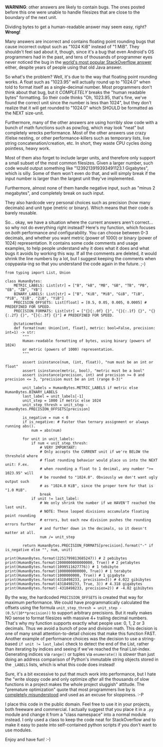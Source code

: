 **WARNING**: other answers are likely to contain bugs. The ones posted before this one were unable to handle filesizes that are close to the boundary of the next unit.

Dividing bytes to get a human-readable answer may seem easy, right? **Wrong!**

Many answers are incorrect and contains floating point rounding bugs that cause incorrect output such as "1024 KiB" instead of "1 MiB". They shouldn't feel sad about it, though, since it's a bug that even Android's OS programmers had in the past, and tens of thousands of programmer eyes never noticed the bug in the [world's most popular StackOverflow answer](https://programming.guide/worlds-most-copied-so-snippet.html) either, despite years of people using that old Java answer.

So what's the problem? Well, it's due to the way that floating point rounding works. A float such as "1023.95" will actually round up to "1024.0" when told to format itself as a single-decimal number. Most programmers don't think about that bug, but it *COMPLETELY* breaks the "human readable bytes" formatting. So their code thinks "Oh, 1023.95, that's fine, we've found the correct unit since the number is less than 1024", but they don't realize that it will get rounded to "1024.0" which SHOULD be formatted as the NEXT size-unit.

Furthermore, many of the other answers are using horribly slow code with a bunch of math functions such as pow/log, which may look "neat" but completely wrecks performance. Most of the other answers use crazy if/else nesting, or other performance-killers such as temporary lists, live string concatenation/creation, etc. In short, they waste CPU cycles doing pointless, heavy work.

Most of them also forget to include larger units, and therefore only support a small subset of the most common filesizes. Given a larger number, such code would output something like "1239213919393491123.1 Gigabytes", which is silly. Some of them won't even do that, and will simply break if the input number is larger than the largest unit they've implemented.

Furthermore, almost none of them handle negative input, such as "minus 2 megabytes", and completely break on such input.

They also hardcode very personal choices such as precision (how many decimals) and unit type (metric or binary). Which means that their code is barely reusable.

So... okay, we have a situation where the current answers aren't correct... so why not do everything right instead? Here's my function, which focuses on *both* performance *and* configurability. You can choose between 0-3 decimals, and whether you want metric (power of 1000) or binary (power of 1024) representation. It contains some code comments and usage examples, to help people understand why it does what it does and what bugs it avoids by working this way. If all the comments are deleted, it would shrink the line numbers by a lot, but I suggest keeping the comments when copypasta-ing so that you understand the code again in the future. ;-)

<!-- lang: python -->

    from typing import List, Union
    
    class HumanBytes:
        METRIC_LABELS: List[str] = ["B", "kB", "MB", "GB", "TB", "PB", "EB", "ZB", "YB"]
        BINARY_LABELS: List[str] = ["B", "KiB", "MiB", "GiB", "TiB", "PiB", "EiB", "ZiB", "YiB"]
        PRECISION_OFFSETS: List[float] = [0.5, 0.05, 0.005, 0.0005] # PREDEFINED FOR SPEED.
        PRECISION_FORMATS: List[str] = ["{}{:.0f} {}", "{}{:.1f} {}", "{}{:.2f} {}", "{}{:.3f} {}"] # PREDEFINED FOR SPEED.
    
        @staticmethod
        def format(num: Union[int, float], metric: bool=False, precision: int=1) -> str:
            """
            Human-readable formatting of bytes, using binary (powers of 1024)
            or metric (powers of 1000) representation.
            """
    
            assert isinstance(num, (int, float)), "num must be an int or float"
            assert isinstance(metric, bool), "metric must be a bool"
            assert isinstance(precision, int) and precision >= 0 and precision <= 3, "precision must be an int (range 0-3)"
    
            unit_labels = HumanBytes.METRIC_LABELS if metric else HumanBytes.BINARY_LABELS
            last_label = unit_labels[-1]
            unit_step = 1000 if metric else 1024
            unit_step_thresh = unit_step - HumanBytes.PRECISION_OFFSETS[precision]
    
            is_negative = num < 0
            if is_negative: # Faster than ternary assignment or always running abs().
                num = abs(num)
    
            for unit in unit_labels:
                if num < unit_step_thresh:
                    # VERY IMPORTANT:
                    # Only accepts the CURRENT unit if we're BELOW the threshold where
                    # float rounding behavior would place us into the NEXT unit: F.ex.
                    # when rounding a float to 1 decimal, any number ">= 1023.95" will
                    # be rounded to "1024.0". Obviously we don't want ugly output such
                    # as "1024.0 KiB", since the proper term for that is "1.0 MiB".
                    break
                if unit != last_label:
                    # We only shrink the number if we HAVEN'T reached the last unit.
                    # NOTE: These looped divisions accumulate floating point rounding
                    # errors, but each new division pushes the rounding errors further
                    # and further down in the decimals, so it doesn't matter at all.
                    num /= unit_step
    
            return HumanBytes.PRECISION_FORMATS[precision].format("-" if is_negative else "", num, unit)
    
    print(HumanBytes.format(2251799813685247)) # 2 pebibytes
    print(HumanBytes.format(2000000000000000, True)) # 2 petabytes
    print(HumanBytes.format(1099511627776)) # 1 tebibyte
    print(HumanBytes.format(1000000000000, True)) # 1 terabyte
    print(HumanBytes.format(1000000000, True)) # 1 gigabyte
    print(HumanBytes.format(4318498233, precision=3)) # 4.022 gibibytes
    print(HumanBytes.format(4318498233, True, 3)) # 4.318 gigabytes
    print(HumanBytes.format(-4318498233, precision=2)) # -4.02 gibibytes

By the way, the hardcoded `PRECISION_OFFSETS` is created that way for maximum performance. We could have programmatically calculated the offsets using the formula `unit_step_thresh = unit_step - (0.5/(10**precision))` to support arbitrary precisions. But it really makes NO sense to format filesizes with massive 4+ trailing decimal numbers. That's why my function supports exactly what people use: 0, 1, 2 or 3 decimals. Thus we avoid a bunch of pow and division math. This decision is one of many small attention-to-detail choices that make this function FAST. Another example of performance choices was the decision to use a string-based `if unit != last_label` check to detect the end of the List, rather than iterating by indices and seeing if we've reached the final List-index. Generating indices via `range()` or tuples via `enumerate()` is *slower* than just doing an address comparison of Python's immutable string objects stored in the `_LABELS` lists, which is what this code does instead!

Sure, it's a bit excessive to put that much work into performance, but I hate the "write sloppy code and only optimize *after* all the thousands of slow functions in a project makes the whole project sluggish" attitude. The "premature optimization" quote that most programmers live by is [completely misunderstood](http://www.joshbarczak.com/blog/?p=580) and used as an excuse for sloppiness. :-P

I place this code in the public domain. Feel free to use it in your projects, both freeware and commercial. I actually suggest that you place it in a `.py` module and change it from a "class namespace" into a normal module instead. I only used a class to keep the code neat for StackOverflow and to make it easy to paste into self-contained python scripts if you don't want to use modules.

Enjoy and have fun! :-)